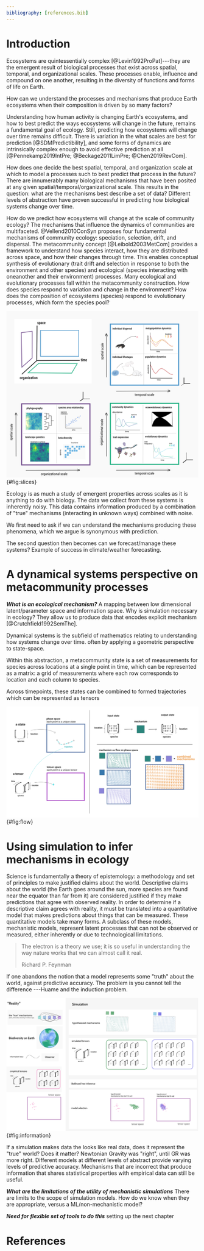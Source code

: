 ```yaml
---
bibliography: [references.bib]
---
```



# Introduction

Ecosystems are quintessentially complex [@Levin1992ProPat]---they are the
emergent result of biological processes that exist across spatial, temporal, and
organizational scales. These processes enable, influence and
compound on one another, resulting in the diversity of functions and forms
of life on Earth.

How can we understand the processes and mechanisms that produce Earth ecosystems
when their composition is driven by so many factors?

Understanding how human activity is changing Earth's ecosystems,
and how to best predict the ways ecosystems will change in the future,
remains a fundamental goal of ecology.
Still, predicting how ecosystems will change over time remains difficult.
There is variation in the what scales are best for prediction
[@SDMPredictibility], and some forms of dynamics are intrinsically complex
enough to avoid effective prediction at all [@Pennekamp2019IntPre;
@Beckage2011LimPre; @Chen2019RevCom].

How does one decide the best spatial, temporal, and organization scale at
which to model a processes such to best predict that process in the future?
There are innumerably many biological mechanisms that have been posited at any
given spatial/temporal/organizational scale. This results in the question: what
are the mechanisms best describe a set of data? Different levels of abstraction
have proven successful in predicting how biological systems change over time.


How do we predict how ecosystems will change at the scale of community ecology?
The mechanisms that influence the dynamics of communities are multifaceted.
@Vellend2010ConSyn proposes four fundamental mechanisms of community ecology:
speciation, selection, drift, and dispersal. The metacommunity concept
[@Leibold2003MetCom] provides a framework to understand how species interact,
how they are distributed across space, and how their changes through time. This
enables conceptual synthesis of evolutionary (trait drift and selection in
response to both the environment and other species) and ecological (species
interacting with oneanother and their environment) processes.
Many ecological and evolutionary processes fall within the metacommunity
construction. How does species respond to variation and change in the
environment? How does the composition of ecosystems (species) respond to
evolutionary processes, which form the species pool?

![TODO: Slices of Metacommunities. Concept space.](./figures/tensorslices.png){#fig:slices}


Ecology is as much a study of emergent properties across scales as it is
anything to do with biology. The data we collect from these systems is
inherently noisy. This data contains information produced by a combination of
"true" mechanisms (interacting in unknown ways) combined with noise.

We first need to ask if we can understand the mechanisms producing these phenomena,
which we argue is synonymous with prediction.

The second question then becomes can we forecast/manage these systems?
Example of success in climate/weather forecasting.

# A dynamical systems perspective on metacommunity processes


***What is an ecological mechanism?***
A mapping between low dimensional
latent/parameter space and information space. Why is simulation necessary in
ecology? They allow us to produce data that encodes explicit mechanism
[@Crutchfield1992SemThe].

Dynamical systems is the subfield of mathematics relating to understanding how systems change over time.
often by applying a geometric perspective to state-space.

Within this abstraction, a metacommunity state is a set of measurements for
species across locations at a single point in time, which can be represented as
a matrix: a grid of measurements where each row corresponds to location and each column
to species.

Across timepoints, these states can be combined to formed trajectories
which can be represented as tensors

![A mechanism is a flow on the state space.](./figures/flows.png){#fig:flow}



# Using simulation to infer mechanisms in ecology

Science is fundamentally a theory of epistemology: a methodology and set of
principles to make justified claims about the world. Descriptive claims about
the world (the Earth goes around the sun, more species are found near the
equator than far from it) are considered justified if they make predictions that
agree with observed reality.
In order to determine if a descriptive claim agrees
with reality, it must be translated into a quantitative model that makes
predictions about things that can be measured. These quantitative models take
many forms. A subclass of these models, mechanistic models, represent latent
processes that can not be observed or measured, either inherently or due to
technological limitations.


> The electron is a theory we use; it is so useful in understanding the way
nature works that we can almost call it real.
>
> Richard P. Feynman

If one abandons the notion that a model represents some "truth" about the
world, against predictive accuracy. The problem is you cannot tell the
difference ---Huame and the induction problem.

![Likelihood free inference for metacommunity ecology ](./figures/likelihoodfreeinference.png){#fig:information}



If a simulation makes data the looks like real data, does it represent the
"true" world? Does it matter? Newtonian Gravity was "right", until GR was more
right. Different models at different levels of abstract provide varying levels
of predictive accuracy. Mechanisms that are incorrect that produce information
that shares statistical properties with empirical data can still be useful.



***What are the limitations of the utility of mechanistic simulations***
There are limits to the scope of simulation models. How do we know when they
are appropriate, versus a ML/non-mechanistic model?


***Need for flexible set of tools to do this*** setting up the next chapter



# References
